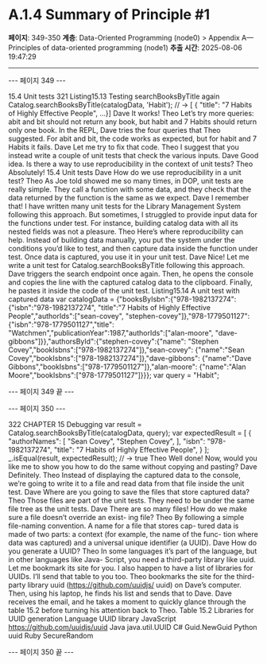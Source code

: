 # A.1.4 Summary of Principle #1

**페이지**: 349-350
**계층**: Data-Oriented Programming (node0) > Appendix A—Principles of data-oriented programming (node1)
**추출 시간**: 2025-08-06 19:47:29

---


--- 페이지 349 ---

15.4 Unit tests 321
Listing15.13 Testing searchBooksByTitle again
Catalog.searchBooksByTitle(catalogData, 'Habit');
// → [ { "title": "7 Habits of Highly Effective People", …}]
Dave It works!
Theo Let’s try more queries: abit and bit should not return any book, but habit
and 7 Habits should return only one book.
In the REPL, Dave tries the four queries that Theo suggested. For abit and bit, the code
works as expected, but for habit and 7 Habits it fails.
Dave Let me try to fix that code.
Theo I suggest that you instead write a couple of unit tests that check the various inputs.
Dave Good idea. Is there a way to use reproducibility in the context of unit tests?
Theo Absolutely!
15.4 Unit tests
Dave How do we use reproducibility in a unit test?
Theo As Joe told showed me so many times, in DOP, unit tests are really simple. They
call a function with some data, and they check that the data returned by the
function is the same as we expect.
Dave I remember that! I have written many unit tests for the Library Management
System following this approach. But sometimes, I struggled to provide input
data for the functions under test. For instance, building catalog data with all its
nested fields was not a pleasure.
Theo Here’s where reproducibility can help. Instead of building data manually, you
put the system under the conditions you’d like to test, and then capture data
inside the function under test. Once data is captured, you use it in your unit test.
Dave Nice! Let me write a unit test for Catalog.searchBooksByTitle following
this approach.
Dave triggers the search endpoint once again. Then, he opens the console and copies the
line with the captured catalog data to the clipboard. Finally, he pastes it inside the code of
the unit test.
Listing15.14 A unit test with captured data
var catalogData =
{"booksByIsbn":{"978-1982137274":{"isbn":"978-1982137274",
"title":"7 Habits of Highly Effective People","authorIds":["sean-covey",
"stephen-covey"]},"978-1779501127":{"isbn":"978-1779501127","title":
"Watchmen","publicationYear":1987,"authorIds":["alan-moore",
"dave-gibbons"]}},"authorsById":{"stephen-covey":{"name":
"Stephen Covey","bookIsbns":["978-1982137274"]},"sean-covey":
{"name":"Sean Covey","bookIsbns":["978-1982137274"]},"dave-gibbons":
{"name":"Dave Gibbons","bookIsbns":["978-1779501127"]},"alan-moore":
{"name":"Alan Moore","bookIsbns":["978-1779501127"]}}};
var query = "Habit";

--- 페이지 349 끝 ---


--- 페이지 350 ---

322 CHAPTER 15 Debugging
var result = Catalog.searchBooksByTitle(catalogData, query);
var expectedResult = [
{
"authorNames": [
"Sean Covey",
"Stephen Covey",
],
"isbn": "978-1982137274",
"title": "7 Habits of Highly Effective People",
}
];
_.isEqual(result, expectedResult);
// → true
Theo Well done! Now, would you like me to show you how to do the same without
copying and pasting?
Dave Definitely.
Theo Instead of displaying the captured data to the console, we’re going to write it to
a file and read data from that file inside the unit test.
Dave Where are you going to save the files that store captured data?
Theo Those files are part of the unit tests. They need to be under the same file tree
as the unit tests.
Dave There are so many files! How do we make sure a file doesn’t override an exist-
ing file?
Theo By following a simple file-naming convention. A name for a file that stores cap-
tured data is made of two parts: a context (for example, the name of the func-
tion where data was captured) and a universal unique identifier (a UUID).
Dave How do you generate a UUID?
Theo In some languages it’s part of the language, but in other languages like Java-
Script, you need a third-party library like uuid. Let me bookmark its site for you.
I also happen to have a list of libraries for UUIDs. I’ll send that table to you too.
Theo bookmarks the site for the third-party library uuid (https://github.com/uuidjs/
uuid) on Dave’s computer. Then, using his laptop, he finds his list and sends that to Dave.
Dave receives the email, and he takes a moment to quickly glance through the table 15.2
before turning his attention back to Theo.
Table 15.2 Libraries for UUID generation
Language UUID library
JavaScript https://github.com/uuidjs/uuid
Java java.util.UUID
C# Guid.NewGuid
Python uuid
Ruby SecureRandom

--- 페이지 350 끝 ---
